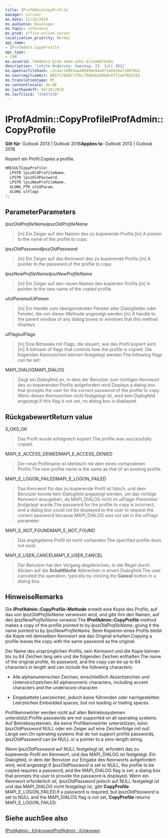 ```yaml
---
title: IProfAdminCopyProfile
manager: soliver
ms.date: 11/16/2014
ms.audience: Developer
ms.topic: reference
ms.prod: office-online-server
localization_priority: Normal
api_name:
- IProfAdmin.CopyProfile
api_type:
- COM
ms.assetid: f4846dc3-0236-44ed-a1b1-8c13d48fb58a
description: 'Letzte Änderung: Samstag, 23. Juli 2011'
ms.openlocfilehash: c3c4ac10003aad8949de94e0f144410af10078b1
ms.sourcegitcommit: 8657170d071f9bcf680aba50b9c07f2a4fb82283
ms.translationtype: MT
ms.contentlocale: de-DE
ms.lasthandoff: 04/28/2019
ms.locfileid: "33437238"
---
```

# <a name="iprofadmincopyprofile"></a><span data-ttu-id="6b1eb-103">IProfAdmin::CopyProfile</span><span class="sxs-lookup"><span data-stu-id="6b1eb-103">IProfAdmin::CopyProfile</span></span>

  
  
<span data-ttu-id="6b1eb-104">**Gilt für**: Outlook 2013 | Outlook 2016</span><span class="sxs-lookup"><span data-stu-id="6b1eb-104">**Applies to**: Outlook 2013 | Outlook 2016</span></span> 
  
<span data-ttu-id="6b1eb-105">Kopiert ein Profil.</span><span class="sxs-lookup"><span data-stu-id="6b1eb-105">Copies a profile.</span></span>
  
```cpp
HRESULTCopyProfile(
  LPSTR lpszOldProfileName,
  LPSTR lpszOldPassword,
  LPSTR lpszNewProfileName,
  ULONG_PTR ulUIParam,
  ULONG ulFlags
);
```

## <a name="parameters"></a><span data-ttu-id="6b1eb-106">Parameter</span><span class="sxs-lookup"><span data-stu-id="6b1eb-106">Parameters</span></span>

 <span data-ttu-id="6b1eb-107">_lpszOldProfileName_</span><span class="sxs-lookup"><span data-stu-id="6b1eb-107">_lpszOldProfileName_</span></span>
  
> <span data-ttu-id="6b1eb-108">[in] Ein Zeiger auf den Namen des zu kopierende Profils.</span><span class="sxs-lookup"><span data-stu-id="6b1eb-108">[in] A pointer to the name of the profile to copy.</span></span>
    
 <span data-ttu-id="6b1eb-109">_lpszOldPassword_</span><span class="sxs-lookup"><span data-stu-id="6b1eb-109">_lpszOldPassword_</span></span>
  
> <span data-ttu-id="6b1eb-110">[in] Ein Zeiger auf das Kennwort des zu kopierende Profils.</span><span class="sxs-lookup"><span data-stu-id="6b1eb-110">[in] A pointer to the password of the profile to copy.</span></span>
    
 <span data-ttu-id="6b1eb-111">_lpszNewProfileName_</span><span class="sxs-lookup"><span data-stu-id="6b1eb-111">_lpszNewProfileName_</span></span>
  
> <span data-ttu-id="6b1eb-112">[in] Ein Zeiger auf den neuen Namen des kopierten Profils.</span><span class="sxs-lookup"><span data-stu-id="6b1eb-112">[in] A pointer to the new name of the copied profile.</span></span>
    
 <span data-ttu-id="6b1eb-113">_ulUIParam_</span><span class="sxs-lookup"><span data-stu-id="6b1eb-113">_ulUIParam_</span></span>
  
> <span data-ttu-id="6b1eb-114">[in] Ein Handle zum übergeordneten Fenster aller Dialogfelder oder Fenster, die von dieser Methode angezeigt werden.</span><span class="sxs-lookup"><span data-stu-id="6b1eb-114">[in] A handle to the parent window of any dialog boxes or windows that this method displays.</span></span>
    
 <span data-ttu-id="6b1eb-115">_ulFlags_</span><span class="sxs-lookup"><span data-stu-id="6b1eb-115">_ulFlags_</span></span>
  
> <span data-ttu-id="6b1eb-116">[in] Eine Bitmaske mit Flags, die steuert, wie das Profil kopiert wird.</span><span class="sxs-lookup"><span data-stu-id="6b1eb-116">[in] A bitmask of flags that controls how the profile is copied.</span></span> <span data-ttu-id="6b1eb-117">Die folgenden Kennzeichen können festgelegt werden:</span><span class="sxs-lookup"><span data-stu-id="6b1eb-117">The following flags can be set:</span></span>
    
<span data-ttu-id="6b1eb-118">MAPI_DIALOG</span><span class="sxs-lookup"><span data-stu-id="6b1eb-118">MAPI_DIALOG</span></span> 
  
> <span data-ttu-id="6b1eb-119">Zeigt ein Dialogfeld an, in dem der Benutzer zum richtigen Kennwort des zu kopierenden Profils aufgefordert wird.</span><span class="sxs-lookup"><span data-stu-id="6b1eb-119">Displays a dialog box that prompts the user for the correct password of the profile to copy.</span></span> <span data-ttu-id="6b1eb-120">Wenn dieses Kennzeichen nicht festgelegt ist, wird kein Dialogfeld angezeigt.</span><span class="sxs-lookup"><span data-stu-id="6b1eb-120">If this flag is not set, no dialog box is displayed.</span></span>
    
## <a name="return-value"></a><span data-ttu-id="6b1eb-121">Rückgabewert</span><span class="sxs-lookup"><span data-stu-id="6b1eb-121">Return value</span></span>

<span data-ttu-id="6b1eb-122">S_OK</span><span class="sxs-lookup"><span data-stu-id="6b1eb-122">S_OK</span></span> 
  
> <span data-ttu-id="6b1eb-123">Das Profil wurde erfolgreich kopiert.</span><span class="sxs-lookup"><span data-stu-id="6b1eb-123">The profile was successfully copied.</span></span>
    
<span data-ttu-id="6b1eb-124">MAPI_E_ACCESS_DENIED</span><span class="sxs-lookup"><span data-stu-id="6b1eb-124">MAPI_E_ACCESS_DENIED</span></span> 
  
> <span data-ttu-id="6b1eb-125">Der neue Profilname ist identisch mit dem eines vorhandenen Profils.</span><span class="sxs-lookup"><span data-stu-id="6b1eb-125">The new profile name is the same as that of an existing profile.</span></span>
    
<span data-ttu-id="6b1eb-126">MAPI_E_LOGON_FAILED</span><span class="sxs-lookup"><span data-stu-id="6b1eb-126">MAPI_E_LOGON_FAILED</span></span> 
  
> <span data-ttu-id="6b1eb-127">Das Kennwort für das zu kopierende Profil ist falsch, und dem Benutzer konnte kein Dialogfeld angezeigt werden, um das richtige Kennwort anzugeben, da MAPI_DIALOG nicht im  _ulFlags-Parameter festgelegt_ wurde.</span><span class="sxs-lookup"><span data-stu-id="6b1eb-127">The password for the profile to copy is incorrect, and a dialog box could not be displayed to the user to request the correct password because MAPI_DIALOG was not set in the  _ulFlags_ parameter.</span></span> 
    
<span data-ttu-id="6b1eb-128">MAPI_E_NOT_FOUND</span><span class="sxs-lookup"><span data-stu-id="6b1eb-128">MAPI_E_NOT_FOUND</span></span> 
  
> <span data-ttu-id="6b1eb-129">Das angegebene Profil ist nicht vorhanden.</span><span class="sxs-lookup"><span data-stu-id="6b1eb-129">The specified profile does not exist.</span></span>
    
<span data-ttu-id="6b1eb-130">MAPI_E_USER_CANCEL</span><span class="sxs-lookup"><span data-stu-id="6b1eb-130">MAPI_E_USER_CANCEL</span></span> 
  
> <span data-ttu-id="6b1eb-131">Der Benutzer hat den Vorgang abgebrochen, in der Regel durch Klicken auf die **Schaltfläche** Abbrechen in einem Dialogfeld.</span><span class="sxs-lookup"><span data-stu-id="6b1eb-131">The user canceled the operation, typically by clicking the **Cancel** button in a dialog box.</span></span> 
    
## <a name="remarks"></a><span data-ttu-id="6b1eb-132">Hinweise</span><span class="sxs-lookup"><span data-stu-id="6b1eb-132">Remarks</span></span>

<span data-ttu-id="6b1eb-133">Die **IProfAdmin::CopyProfile-Methode** erstellt eine Kopie des Profils, auf das _von lpszOldProfileName_ verwiesen wird, und gibt ihm den Namen, auf den _lpszNewProfileName verweist._</span><span class="sxs-lookup"><span data-stu-id="6b1eb-133">The **IProfAdmin::CopyProfile** method makes a copy of the profile pointed to by  _lpszOldProfileName_, giving it the name pointed to by  _lpszNewProfileName_.</span></span> <span data-ttu-id="6b1eb-134">Beim Kopieren eines Profils bleibt die Kopie mit demselben Kennwort wie das Original erhalten.</span><span class="sxs-lookup"><span data-stu-id="6b1eb-134">Copying a profile leaves the copy with the same password as the original.</span></span>
  
<span data-ttu-id="6b1eb-135">Der Name des ursprünglichen Profils, sein Kennwort und die Kopie können bis zu 64 Zeichen lang sein und die folgenden Zeichen enthalten:</span><span class="sxs-lookup"><span data-stu-id="6b1eb-135">The name of the original profile, its password, and the copy can be up to 64 characters in length and can include the following characters:</span></span>
  
- <span data-ttu-id="6b1eb-136">Alle alphanumerischen Zeichen, einschließlich Akzentzeichen und Unterstrichzeichen.</span><span class="sxs-lookup"><span data-stu-id="6b1eb-136">All alphanumeric characters, including accent characters and the underscore character.</span></span>
    
- <span data-ttu-id="6b1eb-137">Eingebettete Leerzeichen, jedoch keine führenden oder nachgestellten Leerzeichen.</span><span class="sxs-lookup"><span data-stu-id="6b1eb-137">Embedded spaces, but not leading or trailing spaces.</span></span>
    
<span data-ttu-id="6b1eb-138">Profilkennwörter werden nicht auf allen Betriebssystemen unterstützt.</span><span class="sxs-lookup"><span data-stu-id="6b1eb-138">Profile passwords are not supported on all operating systems.</span></span> <span data-ttu-id="6b1eb-139">Auf Betriebssystemen, die keine Profilkennwörter unterstützen,  _kann lpszOldPassword_ NULL oder ein Zeiger auf eine Zeichenfolge mit null Länge sein.</span><span class="sxs-lookup"><span data-stu-id="6b1eb-139">On operating systems that do not support profile passwords,  _lpszOldPassword_ can be NULL or a pointer to a zero-length string.</span></span> 
  
<span data-ttu-id="6b1eb-140">Wenn  _lpszOldPassword_ auf NULL festgelegt ist, erfordert das zu kopierende Profil ein Kennwort, und das MAPI_DIALOG ist festgelegt. Ein Dialogfeld, in dem der Benutzer zur Eingabe des Kennworts aufgefordert wird, wird angezeigt.</span><span class="sxs-lookup"><span data-stu-id="6b1eb-140">If  _lpszOldPassword_ is set to NULL, the profile to be copied requires a password, and the MAPI_DIALOG flag is set; a dialog box that prompts the user to provide the password is displayed.</span></span> <span data-ttu-id="6b1eb-141">Wenn ein Kennwort erforderlich ist,  _lpszOldPassword_ jedoch auf NULL festgelegt ist und das MAPI_DIALOG nicht festgelegt ist, gibt **CopyProfile** MAPI_E_LOGON_FAILED.</span><span class="sxs-lookup"><span data-stu-id="6b1eb-141">If a password is required, but  _lpszOldPassword_ is set to NULL and the MAPI_DIALOG flag is not set, **CopyProfile** returns MAPI_E_LOGON_FAILED.</span></span> 
  
## <a name="see-also"></a><span data-ttu-id="6b1eb-142">Siehe auch</span><span class="sxs-lookup"><span data-stu-id="6b1eb-142">See also</span></span>



[<span data-ttu-id="6b1eb-143">IProfAdmin : IUnknown</span><span class="sxs-lookup"><span data-stu-id="6b1eb-143">IProfAdmin : IUnknown</span></span>](iprofadminiunknown.md)

